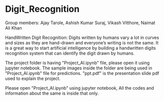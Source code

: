 # Digit_Recognition

Group members:
	Ajay Tarole,
	Ashish Kumar Suraj,
	Vikash Vitthore,
	Naimat Ali Khan
	
HandWritten Digit Recognition: Digits written by humans vary a lot in curves and sizes as they are hand-drawn and everyone’s writing is not the same. It is a great way to start artificial intelligence by building a handwritten digits recognition system that can identify the digit drawn by humans.


The project folder is having "Project_AI.ipynb" file, please open it using jupyter notebook. The sample images inside the folder are being used in "Project_AI.ipynb" file for predictions. "ppt.pdf" is the presentation slide pdf used to explain the project.

Please open "Project_AI.ipynb" using jupyter notebook, All the codes and information about the same is inside that only. 
